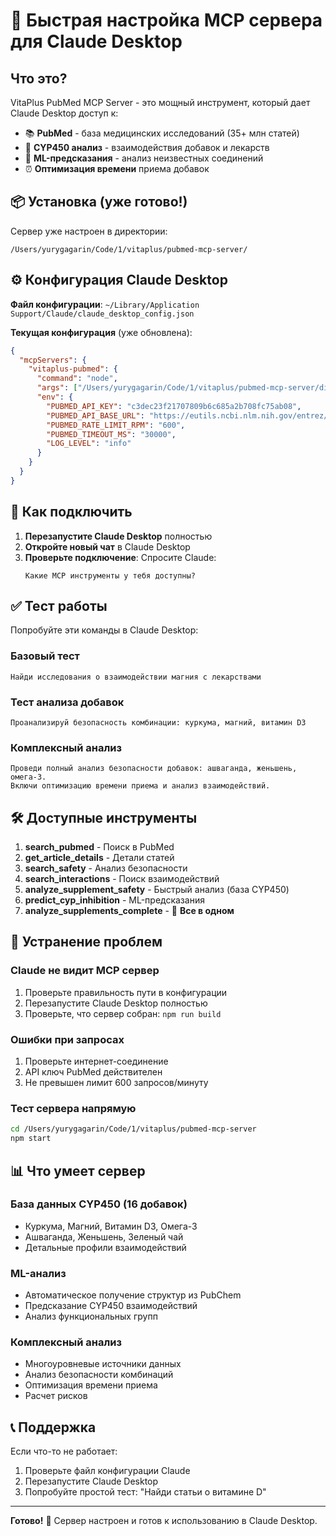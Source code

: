 # 🚀 Быстрая настройка MCP сервера для Claude Desktop

## Что это?

VitaPlus PubMed MCP Server - это мощный инструмент, который дает Claude Desktop доступ к:
- 📚 **PubMed** - база медицинских исследований (35+ млн статей)
- 🧬 **CYP450 анализ** - взаимодействия добавок и лекарств
- 🤖 **ML-предсказания** - анализ неизвестных соединений
- ⏰ **Оптимизация времени** приема добавок

## 📦 Установка (уже готово!)

Сервер уже настроен в директории:
```
/Users/yurygagarin/Code/1/vitaplus/pubmed-mcp-server/
```

## ⚙️ Конфигурация Claude Desktop

**Файл конфигурации**: `~/Library/Application Support/Claude/claude_desktop_config.json`

**Текущая конфигурация** (уже обновлена):
```json
{
  "mcpServers": {
    "vitaplus-pubmed": {
      "command": "node",
      "args": ["/Users/yurygagarin/Code/1/vitaplus/pubmed-mcp-server/dist/index.js"],
      "env": {
        "PUBMED_API_KEY": "c3dec23f21707809b6c685a2b708fc75ab08",
        "PUBMED_API_BASE_URL": "https://eutils.ncbi.nlm.nih.gov/entrez/eutils/",
        "PUBMED_RATE_LIMIT_RPM": "600",
        "PUBMED_TIMEOUT_MS": "30000",
        "LOG_LEVEL": "info"
      }
    }
  }
}
```

## 🔄 Как подключить

1. **Перезапустите Claude Desktop** полностью
2. **Откройте новый чат** в Claude Desktop
3. **Проверьте подключение**: Спросите Claude:
   ```
   Какие MCP инструменты у тебя доступны?
   ```

## ✅ Тест работы

Попробуйте эти команды в Claude Desktop:

### Базовый тест
```
Найди исследования о взаимодействии магния с лекарствами
```

### Тест анализа добавок
```
Проанализируй безопасность комбинации: куркума, магний, витамин D3
```

### Комплексный анализ
```
Проведи полный анализ безопасности добавок: ашваганда, женьшень, омега-3. 
Включи оптимизацию времени приема и анализ взаимодействий.
```

## 🛠 Доступные инструменты

1. **search_pubmed** - Поиск в PubMed
2. **get_article_details** - Детали статей
3. **search_safety** - Анализ безопасности
4. **search_interactions** - Поиск взаимодействий
5. **analyze_supplement_safety** - Быстрый анализ (база CYP450)
6. **predict_cyp_inhibition** - ML-предсказания
7. **analyze_supplements_complete** - 🌟 **Все в одном**

## 🔧 Устранение проблем

### Claude не видит MCP сервер
1. Проверьте правильность пути в конфигурации
2. Перезапустите Claude Desktop полностью
3. Проверьте, что сервер собран: `npm run build`

### Ошибки при запросах
1. Проверьте интернет-соединение
2. API ключ PubMed действителен
3. Не превышен лимит 600 запросов/минуту

### Тест сервера напрямую
```bash
cd /Users/yurygagarin/Code/1/vitaplus/pubmed-mcp-server
npm start
```

## 📊 Что умеет сервер

### База данных CYP450 (16 добавок)
- Куркума, Магний, Витамин D3, Омега-3
- Ашваганда, Женьшень, Зеленый чай
- Детальные профили взаимодействий

### ML-анализ
- Автоматическое получение структур из PubChem
- Предсказание CYP450 взаимодействий
- Анализ функциональных групп

### Комплексный анализ
- Многоуровневые источники данных
- Анализ безопасности комбинаций
- Оптимизация времени приема
- Расчет рисков

## 📞 Поддержка

Если что-то не работает:
1. Проверьте файл конфигурации Claude
2. Перезапустите Claude Desktop
3. Попробуйте простой тест: "Найди статьи о витамине D"

---

**Готово!** 🎉 Сервер настроен и готов к использованию в Claude Desktop.